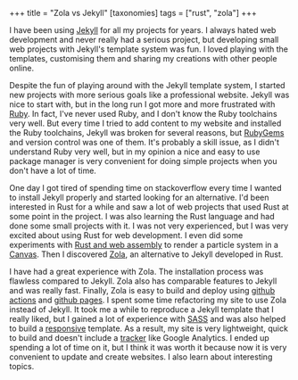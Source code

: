 +++
title = "Zola vs Jekyll"
[taxonomies]
  tags = ["rust", "zola"]
+++

I have been using [Jekyll](https://jekyllrb.com/) for all my projects for years. I always hated web development and never really had a serious project, but developing small web projects with Jekyll's template system was fun. I loved playing with the templates, customising them and sharing my creations with other people online. 

Despite the fun of playing around with the Jekyll template system, I started new projects with more serious goals like a professional website. Jekyll was nice to start with, but in the long run I got more and more frustrated with [Ruby](https://www.ruby-lang.org/en/). In fact, I've never used Ruby, and I don't know the Ruby toolchains very well. But every time I tried to add content to my website and installed the Ruby toolchains, Jekyll was broken for several reasons, but [RubyGems](https://rubygems.org/) and version control was one of them. It's probably a skill issue, as I didn't understand Ruby very well, but in my opinion a nice and easy to use package manager is very convenient for doing simple projects when you don't have a lot of time.

One day I got tired of spending time on stackoverflow every time I wanted to install Jekyll properly and started looking for an alternative. I'd been interested in Rust for a while and saw a lot of web projects that used Rust at some point in the project. I was also learning the Rust language and had done some small projects with it. I was not very experienced, but I was very excited about using Rust for web development. I even did some experiments with [Rust and web assembly](https://rustwasm.github.io/docs/book/) to render a particle system in a [Canvas](https://developer.mozilla.org/en-US/docs/Web/API/Canvas_API). Then I discovered [Zola](https://www.getzola.org/), an alternative to Jekyll developed in Rust.

I have had a great experience with Zola. The installation process was flawless compared to Jekyll. Zola also has comparable features to Jekyll and was really fast. Finally, Zola is easy to build and deploy using [github actions](https://github.com/shalzz/zola-deploy-action) and [github pages](https://pages.github.com/). I spent some time refactoring my site to use Zola instead of Jekyll. It took me a while to reproduce a Jekyll template that I really liked, but I gained a lot of experience with [SASS](https://sass-lang.com/) and was also helped to build a [responsive](https://www.w3schools.com/html/html_responsive.asp) template. As a result, my site is very lightweight, quick to build and doesn't include a [tracker](https://www.freecodecamp.org/news/what-you-should-know-about-web-tracking-and-how-it-affects-your-online-privacy-42935355525/) like Google Analytics. I ended up spending a lot of time on it, but I think it was worth it because now it is very convenient to update and create websites. I also learn about interesting topics.
